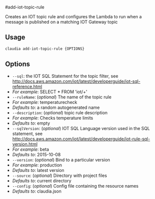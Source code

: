 #add-iot-topic-rule

Creates an IOT topic rule and configures the Lambda to run when a message is published on a matching IOT Gateway topic

## Usage

```bash
claudia add-iot-topic-rule {OPTIONS}
```

## Options

*  `--sql`:  the IOT SQL Statement for the topic filter, see http://docs.aws.amazon.com/iot/latest/developerguide/iot-sql-reference.html
  * _For example_: SELECT * FROM 'iot/+'
*  `--ruleName`:  (_optional_) The name of the topic rule
  * _For example_: temperaturecheck
  * _Defaults to_: a random autogenerated name
*  `--description`:  (_optional_) topic rule description
  * _For example_: Checks temperature limits
  * _Defaults to_: empty
*  `--sqlVersion`:  (_optional_) IOT SQL Language version used in the SQL statement, see http://docs.aws.amazon.com/iot/latest/developerguide/iot-rule-sql-version.html
  * _For example_: beta
  * _Defaults to_: 2015-10-08
*  `--version`:  (_optional_) Bind to a particular version
  * _For example_: production
  * _Defaults to_: latest version
*  `--source`:  (_optional_) Directory with project files
  * _Defaults to_: current directory
*  `--config`:  (_optional_) Config file containing the resource names
  * _Defaults to_: claudia.json
